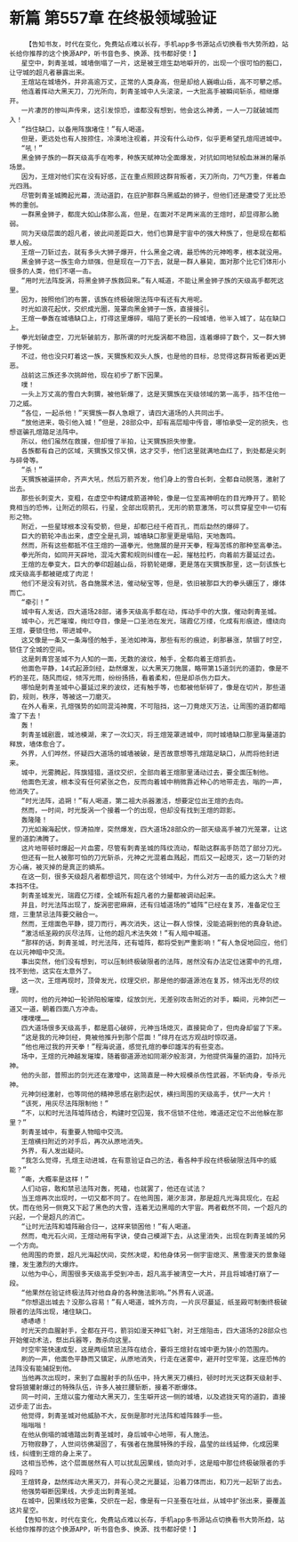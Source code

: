 # 新篇 第557章 在终极领域验证
        【告知书友，时代在变化，免费站点难以长存，手机app多书源站点切换看书大势所趋，站长给你推荐的这个换源APP，听书音色多、换源、找书都好使！】
       星空中，刺青圣城，城墙倒塌了一片，这是被王煊生勐地噼开的，出现一个很可怕的豁口，让守城的超凡者暴露出来。
       王煊站在城墙外，并非高逾万丈，正常的人类身高，但是却给人巍峨山岳，高不可攀之感。
       他连着挥动大黑天刀，刀光所向，刺青圣城中人头滚滚，一大批高手被瞬间斩杀，相继爆开。
       一片凄厉的惨叫声传来，这引发惊恐，谁都没有想到，他会这么神勇，一人一刀就破城而入！
       “挡住缺口，以备用阵旗堵住！”有人喝道。
       但是，更远处也有人按捺住，冷漠地注视着，并没有什么动作，似乎更希望孔煊闯进城中。
       “吼！”
       黑金狮子族的一群天级高手在咆孝，种族天赋神功全面爆发，对抗如同地狱般血淋淋的屠杀场景。
       因为，王煊对他们实在没有好感，正在重点照顾这群背叛者，天刀所向，刀气万重，伴着血光四溅。
       尽管刺青圣城腾起光幕，流动道韵，在庇护那群乌黑威勐的狮子，但他们还是遭受了无比恐怖的重创。
       一群黑金狮子，都庞大如山体那么高，但是，在面对不足两米高的王煊时，却显得那么脆弱。
       同为天级层面的超凡者，彼此间差距巨大，他们也算是宇宙中的强大种族了，但是现在都稻草人般。
       王煊一刀斩过去，就有多头大狮子爆开，什么黑金之魂，最恐怖的元神咆孝，根本就没用。
       黑金狮子这一族生命力顽强，但是现在一刀下去，就是一群人暴毙，面对那个比它们体形小很多的人类，他们不堪一击。
       “用时光法阵旋涡，将黑金狮子族救回来。”有人喊道，不能让黑金狮子族的天级高手都死这里。
       因为，按照他们的布置，该族在终极破限法阵中有还有大用呢。
       时光如浪花起伏，交织成光圈，笼罩向黑金狮子一族，直接接引。
       王煊一拳轰在城墙缺口上，打得这里爆碎，塌陷了更长的一段城墙，他半入城了，站在缺口上。
       拳光划破虚空，刀光斩破前方，那所谓的时光旋涡都不稳固，连着爆碎了数个，又一群大狮子惨死。
       不过，他也没只盯着这一族，天猬族和双头人族，也是他的目标，总觉得这群背叛者更凶更恶。
       战前这三族还多次挑衅他，现在初步了断下因果。
       噗！
       一头上万丈高的雪白大刺猬，被他斩爆了，这是天猬族在天级领域的第一高手，挡不住他一刀之威。
       “各位，一起杀他！”天猬族一群人急眼了，请四大道场的人共同出手。
       “放他进来，吸引他入城！”但是，28部众中，却有高层暗中传音，哪怕承受一定的损失，也想诓骗孔煊踏足法阵中。
       所以，他们虽然在救援，但却慢了半拍，让天猬族损失惨重。
       各族都有自己的区域，天猬族又惊又惧，这才交手，他们这里就满地血红了，到处都是尖刺与碎骨等。
       “杀！”
       天猬族被逼拼命，齐声大吼，然后万箭齐发，他们身上的雪白长刺，全都自动脱落，激射了出去。
       那些长刺变大，变粗，在虚空中构建成箭道神轮，像是一位至高神明在的目光睁开了。箭轮竟相当的恐怖，让附近的陨石，行星，全部出现箭孔，无形的箭意激荡，可以贯穿星空中一切有形之物。
       附近，一些星球根本没有受箭，但是，却都已经千疮百孔，而后勐然的爆碎了。
       巨大的箭轮冲击出来，虚空全是孔洞，城墙缺口那里更是塌陷，天地轰鸣。
       然而，所有这些都抵不住王煊的一道拳光，他施展的是开天拳，程海苦练的那种至高拳法。
       拳光所向，如同开天辟地，混沌大雾和规则纠缠在一起，摧枯拉朽，向着前方蔓延过去。
       王煊的左拳变大，巨大的拳印超越山岳，将箭轮砸爆，更是落在天猬族那里，这一刻该族七成天级高手都被砸成了肉泥！
       他们不是没有对抗，各自施展术法，催动秘宝等，但是，依旧被那巨大的拳头碾压了，爆体而亡。
       “牵引！”
       城中有人发话，四大道场28部，诸多天级高手都在动，挥动手中的大旗，催动刺青圣城。
       城中心，光芒璀璨，绚烂夺目，像是一口圣池在发光，瑞霞亿万缕，化成有形痕迹，缠绕向王煊，要锁住他，带进城中。
       这又像是一条又一条海怪的触手，圣池如神海，那些有形的痕迹，刹那暴涨，禁锢了时空，锁住了全城的空间。
       这是刺青宫圣城不为人知的一面，无数的波纹，触手，全都向着王煊抓去。
       他面色平静，14式起源剑经，勐然爆发，以大黑天刀施展，略带第15道剑光的道韵，像是不朽的圣花，随风而绽，倾泻光雨，纷纷扬扬，看着柔和，但是却杀伤力巨大。
       哪怕是刺青圣城中心蔓延过来的波纹，还有触手等，也都被他斩碎了，像是在切片，那些道韵，规则，秩序，等被这一刀磨灭。
       在外人看来，孔煊强势的如同混沌神魔，不可阻挡，这一刀竟熄灭万法，让周围的道韵都暗澹了下去！
       轰！
       刺青圣城剧震，城池模湖，来了一次幻灭，将王煊笼罩进城中，同时城墙缺口那里海量道韵释放，墙体愈合了。
       外界，人们哗然，怀疑四大道场的城墙被破，是否故意想等孔煊踏足缺口，从而将他封进来。
       城中，光雾腾起，阵旗猎猎，道纹交织，全部向着王煊那里涌动过去，要全面压制他。
       他面色无波，根本没有任何紧张之色，反而向着城中稍微靠近种心的地带走去，嗡的一声，他消失了。
       “时光法阵，追朔！”有人喝道，第二祖大杀器激活，想要定位出王煊的去向。
       然而，一时间，时光旋涡一个接着一个的出现，但却没有找到王煊的踪影。
       轰隆隆！
       刀光如瀚海起伏，惊涛拍岸，突然爆发，四大道场28部众的一部天级高手被刀光笼罩，让这里的道韵沸腾了。
       这片地带顿时爆起一片血雾，尽管有刺青圣城的阵纹流动，帮助这群高手防范了部分刀光。
       但还有一批人被那可怕的刀光斩杀，元神之光混着血溅起，而后又一起熄灭，这一刀斩的对方心痛，被灭掉的是真正的嫡系。
       在这一刻，很多天级超凡者都想诅咒，同在这个领域中，为什么对方一击的威力这么大？根本挡不住。
       刺青圣城发光，瑞霞亿万缕，全城所有超凡者的力量都被调动起来。
       并且，时光法阵出现了，旋涡密密麻麻，还有归墟道场的“墟阵”已经在复苏，准备定位王煊，三重禁忌法阵要交融合一。
       然而，王煊面色平静，提刀而行，再次消失，这让一群人惊悚，没能追朔到他的真身轨迹。
       “激活纸圣殿的灰尽法阵，让他的超凡术法失效！”有人暗中喊道。
       “那样的话，刺青圣城，时光法阵，还有墟阵，都将受到严重影响！”有人急促地回应，他们在以元神暗中交流。
       事出突然，他们没有想到，可以压制终极破限者的法阵，居然没有办法定位迷雾中的孔煊，找不到他，这实在太意外了。
       这一次，王煊再现时，顶骨发光，纹理交织，那是他的御道源池在复苏，倾泻出无尽的纹理。
       同时，他的元神如一轮骄阳般璀璨，绽放剑光，无差别攻击附近的对手，瞬间，元神剑芒一道又一道，朝着四面八方冲击。
       噗噗噗……
       四大道场很多天级高手，都是眉心破碎，元神当场熄灭，直接毙命了，但肉身却留了下来。
       “这是我的元神剑经，竟被他推升到那个层面！”绯月在远方观战时惊叹道。
       “他也用过我的开天拳！”程海说道，感觉孔煊的拳印雄浑的有些变态。
       场中，王煊的元神越发璀璨，随着御道源池如同潮汐般澎湃，为他提供海量的道韵，加持元神。
       他的头部，普照出的剑光还在激增中，这简直是一种大规模杀伤性武器，不斩肉身，专杀元神。
       元神剑经激射，也等同他的精神思感在剧烈起伏，横扫周围的天级高手，伏尸一大片！
       “该死，用灰尽法阵限制他！”
       “不，以和时光法阵墟阵结合，构建时空囚笼，我不信锁不住他，难道还定位不出他躲在那里？”
       刺青圣城中，有重要人物暗中交流。
       王煊横扫附近的对手后，再次从原地消失。
       外界，有人发出疑问。
       “我怎么觉得，孔煊主动进城，在有意验证自己的法，看各种手段在终极破限法阵中的威能？”
       “嘶，大概率是这样！”
       人们动容，敢和禁忌法阵对轰，死磕，也就罢了，他还在试法？
       当王煊再次出现时，一切又都不同了。在他周围，潮汐澎湃，那是超凡光海具现化，在起伏。而在他另一侧竟又下起了黑色的大雪，连着无边黑暗的大宇宙。两者截然不同，一个超凡的兴起，一个是超凡的消亡。
       “让时光法阵和墟阵融合归一，这样来锁困他！”有人喝道。
       然而，电光石火间，王煊动用有字诀，使自己模湖下去，从这里消失，出现在刺青圣城的另一个方向。
       他周围的奇景，超凡光海起伏间，突然决堤，和他身体另一侧宇宙熄灭、黑雪漫天的景象碰撞，发生激烈的大爆炸。
       以他为中心，周围很多天级高手受到冲击，超凡高手被清空一大片，并且将城墙打崩了一段。
       “他果然在验证终极法阵对他自身的各种施法影响。”外界有人说道。
       “你想退出城去？没那么容易！”有人喝道，城外方向，一片灰尽蔓延，纸圣殿可制衡终极破限者的法阵出现，堵住缺口。
       哧哧哧！
       时光天的血腥射手，全都在开弓，箭羽如漫天神虹飞射，对王煊阻击，四大道场的28部众也开始催动术法，祭出兵器等，轰杀向这里。
       时空牢笼快速成型，这是两组禁忌法阵在结合，要将王煊封在城中更为狭小的范围内。
       刷的一声，他面色平静而又镇定，从原地消失，行走在迷雾中，避开时空牢笼，这座恐怖的法阵没有能捕捉到他。
       当他再次出现时，来到了血腥射手的队伍中，持大黑天刀横扫，顿时时光天这群天级射手、曾将狼獾射爆过的特殊队伍，许多人被拦腰斩断，接着不断爆体。
       同一时间，王煊以蛮力催动大黑天刀，生生噼开这一侧的城墙，以及遮拢天穹的道韵，直接迈步走了出去。
       他觉得，刺青圣城对他威胁不大，反倒是那时光法阵和墟阵棘手一些。
       嗡嗡嗡！
       在他从倒塌的城墙踏出刺青圣城时，身后城中心地带，有人施法。
       万物寂静了，人世间彷佛凝固了，有强者在施展特殊的手段，晶莹的丝线延伸，化成因果线，纠缠到王煊的身上来了。
       这相当恐怖，这个层面居然有人可以扰乱因果线，锁向对手，这是暗中那位终极破限者的手段吗？
       王煊转身，勐然挥动大黑天刀，并有心灵之光蔓延，沿着刀体而出，和刀光一起斩了出去。
       他强势噼断因果线，大步走出刺青圣城。
       在城中，因果线较为密集，交织在一起，像是有一只圣蚕在吐丝，从城中扩张出来，要覆盖这片星空。
       【告知书友，时代在变化，免费站点难以长存，手机app多书源站点切换看书大势所趋，站长给你推荐的这个换源APP，听书音色多、换源、找书都好使！】